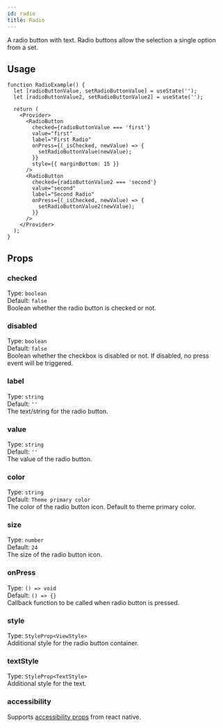 ```yaml
---
id: radio
title: Radio
---
```


A radio button with text. Radio buttons allow the selection a single option from a set.

## Usage

```tsx live
function RadioExample() {
  let [radioButtonValue, setRadioButtonValue] = useState('');
  let [radioButtonValue2, setRadioButtonValue2] = useState('');

  return (
    <Provider>
      <RadioButton
        checked={radioButtonValue === 'first'}
        value="first"
        label="First Radio"
        onPress={(_isChecked, newValue) => {
          setRadioButtonValue(newValue);
        }}
        style={{ marginBottom: 15 }}
      />
      <RadioButton
        checked={radioButtonValue2 === 'second'}
        value="second"
        label="Second Radio"
        onPress={(_isChecked, newValue) => {
          setRadioButtonValue2(newValue);
        }}
      />
    </Provider>
  );
}
```

## Props

### checked

Type: `boolean`  
Default: `false`  
Boolean whether the radio button is checked or not.

### disabled

Type: `boolean`  
Default: `false`  
Boolean whether the checkbox is disabled or not. If disabled, no press event will be triggered.

### label

Type: `string`  
Default: `''`  
The text/string for the radio button.

### value

Type: `string`  
Default: `''`  
The value of the radio button.

### color

Type: `string`  
Default: `Theme primary color`  
The color of the radio button icon. Default to theme primary color.

### size

Type: `number`  
Default: `24`  
The size of the radio button icon.

### onPress

Type: `() => void`  
Default: `() => {}`  
Callback function to be called when radio button is pressed.

### style

Type: `StyleProp<ViewStyle>`  
Additional style for the radio button container.

### textStyle

Type: `StyleProp<TextStyle>`  
Additional style for the text.

### accessibility

Supports [accessibility props](https://reactnative.dev/docs/accessibility) from react native.
